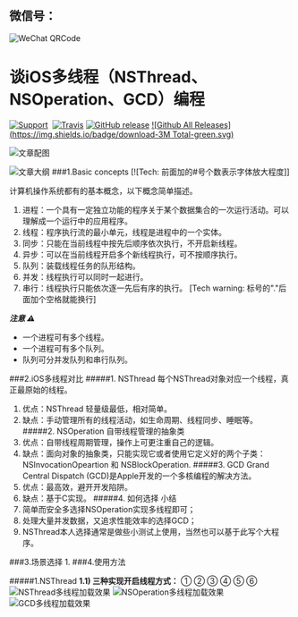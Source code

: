 ## 微信号：

![WeChat QRCode](https://github.com/Wspace5/SHMultiThreading/blob/master/Pictures/webwxgetmsgimg.jpeg?raw=true)
# 谈iOS多线程（NSThread、NSOperation、GCD）编程
[![Support](https://img.shields.io/badge/support-iOS%207%2B%20-blue.svg?style=flat)](https://www.apple.com/nl/ios)&nbsp;
[![Travis](https://img.shields.io/travis/rust-lang/rust.svg)]()
[![GitHub release](https://img.shields.io/github/release/qubyte/rubidium.svg)]()
[![Github All Releases](https://img.shields.io/badge/download-3M Total-green.svg)](https://github.com/Wspace5/iOSMultiThreading/archive/master.zip)

![文章配图](https://github.com/Wspace5/SHMultiThreading/blob/master/Pictures/html-programming.jpg?raw=true)

![文章大纲](https://github.com/Wspace5/SHMultiThreading/blob/master/Pictures/SHMultiThreadDG.png?raw=true)
###1.Basic concepts  [![Tech: 前面加的#号个数表示字体放大程度]]

计算机操作系统都有的基本概念，以下概念简单描述。

1. 进程：一个具有一定独立功能的程序关于某个数据集合的一次运行活动。可以理解成一个运行中的应用程序。
2. 线程：程序执行流的最小单元，线程是进程中的一个实体。
3. 同步：只能在当前线程中按先后顺序依次执行，不开启新线程。
4. 异步：可以在当前线程开启多个新线程执行，可不按顺序执行。
5. 队列：装载线程任务的队形结构。
6. 并发：线程执行可以同时一起进行。
7. 串行：线程执行只能依次逐一先后有序的执行。
[Tech warning: 标号的"."后面加个空格就能换行]

***注意 ⚠***
* 一个进程可有多个线程。
* 一个进程可有多个队列。
* 队列可分并发队列和串行队列。

###2.iOS多线程对比
#####1. NSThread
每个NSThread对象对应一个线程，真正最原始的线程。
1) 优点：NSThread 轻量级最低，相对简单。
2) 缺点：手动管理所有的线程活动，如生命周期、线程同步、睡眠等。
#####2. NSOperation 
自带线程管理的抽象类
1)  优点：自带线程周期管理，操作上可更注重自己的逻辑。
2)  缺点：面向对象的抽象类，只能实现它或者使用它定义好的两个子类：NSInvocationOpeartion 和 NSBlockOperation.
#####3. GCD 
Grand Central Dispatch (GCD)是Apple开发的一个多核编程的解决方法。
1)  优点：最高效，避开开发陷阱。
2)  缺点：基于C实现。
#####4. 如何选择 小结
1)  简单而安全多选择NSOperation实现多线程即可；
2)  处理大量并发数据，又追求性能效率的选择GCD；
3)  NSThread本人选择通常是做些小测试上使用，当然也可以基于此写个大程序。

###3.场景选择
1.
###4.使用方法

#####1.NSThread
**1.1) 三种实现开启线程方式：**
①
②
③
④
⑤
⑥
![NSThread多线程加载效果](https://github.com/Wspace5/SHMultiThreading/blob/master/Pictures/SHmultiThread1.gif?raw=true)
![NSOperation多线程加载效果](https://github.com/Wspace5/SHMultiThreading/blob/master/Pictures/SHmultiThread2.gif?raw=true)
![GCD多线程加载效果](https://github.com/Wspace5/SHMultiThreading/blob/master/Pictures/SHmultiThread3.gif?raw=true)
